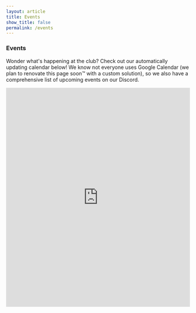```yaml
---
layout: article
title: Events
show_title: false
permalink: /events
---
```


### Events
Wonder what's happening at the club? Check out our automatically updating calendar below! We know not everyone uses Google Calendar (we plan to renovate this page soon™ with a custom solution), so we also have a comprehensive list of upcoming events on our Discord.

<iframe 
	src="https://calendar.google.com/calendar/embed?src=c_22ae8fad3e4f450c25a1b706f5c93f57be29c65907f74d57be81942983563e20%40group.calendar.google.com&ctz=America%2FLos_Angeles&showPrint=0&showTitle=0&showCalendars=0&showTabs=1&mode=MONTH" 
	style="border: 0; width: 100%; height: 600px;" 
	frameborder="0" 
	scrolling="no">
</iframe>
